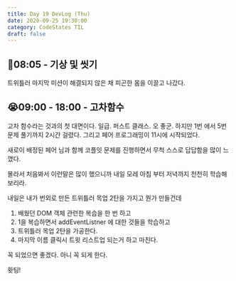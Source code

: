 ```yaml
---
title: Day 19 DevLog (Thu)
date: 2020-09-25 19:30:00
category: CodeStates TIL
draft: false
---
```


## 🛀08:05 - 기상 및 씻기

트위틀러 마지막 미션이 해결되지 않은 채 피곤한 몸을 이끌고 나갔다.

## 😭09:00 - 18:00 - 고차함수

고차 함수라는 것과의 첫 대면이다.
일급. 퍼스트 클래스. 오 좋군. 하지만 1번 에서 5번 문제 풀기까지 2시간 걸렸다.
그리고 페어 프로그래밍이 11시에 시작되었다.

새로이 배정된 페어 님과 함께 코플잇 문제를 진행하면서 무척 스스로 답답함을 많이 느꼈다.

몰라서 처음봐서 이런말은 많이 했으니까
내일 모레 아침 부터 저녁까지 천천히 학습해 보리라.

내일은 내가 번외로 만든 트위틀러 목업 2탄을 가지고 뭔가 만들건데

1. 배웠던 DOM 객체 관련한 복습을 한 번 하고
2. 1을 복습하면서 addEventListner 에 대한 것들을 학습하고
3. 트위틀러 목업 2탄을 가공한다.
4. 마지막 이름 클릭시 트윗 리스트업 되는거 하고 마친다.

꼭 되었으면 좋겠다. 아니 꼭 되게 한다.

홧팅!
